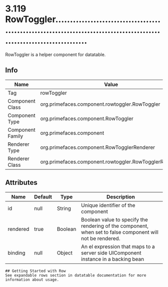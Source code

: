 # 3.119 RowToggler.....................................................................................................................

RowToggler is a helper component for datatable.

## Info

| Name | Value |
| - | - |
| Tag | rowToggler
| Component Class | org.primefaces.component.rowtoggler.RowToggler
| Component Type | org.primefaces.component.RowToggler
| Component Family | org.primefaces.component |
| Renderer Type | org.primefaces.component.RowTogglerRenderer
| Renderer Class | org.primefaces.component.rowtoggler.RowTogglerRenderer

## Attributes

| Name | Default | Type | Description | 
| --- | --- | --- | --- |
id | null | String | Unique identifier of the component
rendered | true | Boolean | Boolean value to specify the rendering of the component, when set to false component will not be rendered.
binding | null | Object | An el expression that maps to a server side UIComponent instance in a backing bean
```
## Getting Started with Row
See expandable rows section in datatable documentation for more information about usage.

